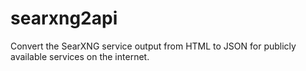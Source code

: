 # searxng2api
Convert the SearXNG service output from HTML to JSON for publicly available services on the internet.
